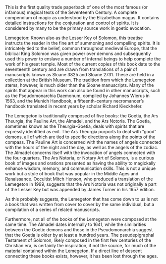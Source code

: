 
This is the first quality trade paperback of one of the most famous (or infamous) magical texts of the Seventeenth Century. A complete compendium of magic as understood by the Elizabethan magus. It contains detailed instructions for the conjuration and control of spirits. It is considered by many to be the primary source work in goetic evocation.

Lemegeton: Known also as the Lesser Key of Solomon, this treatise instructs the reader in the fine art of summoning and compelling spirits. It is intricately tied to the belief, common throughout medieval Europe, that the biblical King Solomon was given power over demons and subsequently used this power to enslave a number of infernal beings to help complete the work of his great temple. Most of the current copies of this book date to the seventeenth century and are drawn from translations of a pair of manuscripts known as Sloane 3825 and Sloane 2731. These are held in a collection at the British Museum. The tradition from which the Lemegeton stems, however, is much older than the Sloane manuscripts. Many of the spirits that appear in this work can also be found in other manuscripts, such as the Pseudomonarchia Daemonum, compiled by Johannes Wierus in 1563, and the Munich Handbook, a fifteenth-century necromancer’s handbook translated in recent years by scholar Richard Kieckhefer.

The Lemegeton is traditionally composed of five books: the Goetia, the Ars Theurgia, the Pauline Art, the Almadel, and the Ars Notoria. The Goetia, sometimes known as the Theurgia-Goetia, deals with spirits that are expressly identified as evil. The Ars Theurgia purports to deal with “good” demons, all of which are tied to specific directions along the points of the compass. The Pauline Art is concerned with the names of angels connected with the hours of the night and the day, as well as the angels of the zodiac. The Almadel concerns itself with the invocation of angels connected with the four quarters. The Ars Notoria, or Notary Art of Solomon, is a curious book of images and orations presented as having the ability to magickally enhance wisdom, memory, and communication skills. This is not a unique work but a style of book that was popular in the Middle Ages and Renaissance. Occultist Mitch Henson, who produced a translation of the Lemegeton in 1999, suggests that the Ars Notoria was not originally a part of the Lesser Key but was appended by James Turner in his 1657 edition.

As this probably suggests, the Lemegeton that has come down to us is not a book that was written from cover to cover by the same individual, but a compilation of a series of related manuscripts.

Furthermore, not all of the books of the Lemegeton were composed at the same time. The Almadel dates internally to 1641, while the similarities between the Goetic demons and those in the Pseudomonarchia suggest that the Goetia is older by at least a hundred years. The pseudepigraphal Testament of Solomon, likely composed in the first few centuries of the Christian era, is certainly the inspiration, if not the source, for much of the material contained within the Lemegeton. If a direct line of descent connecting these books exists, however, it has been lost through the ages.
